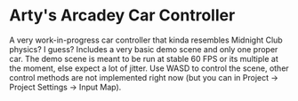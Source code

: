 # Arty's Arcadey Car Controller

A very work-in-progress car controller that kinda resembles Midnight Club
physics? I guess? Includes a very basic demo scene and only one proper car.
The demo scene is meant to be run at stable 60 FPS or its multiple at the
moment, else expect a lot of jitter. Use WASD to control the scene, other
control methods are not implemented right now (but you can in Project -> Project
Settings -> Input Map).
